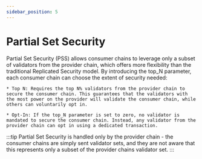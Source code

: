 ```yaml
---
sidebar_position: 5
---
```


# Partial Set Security

Partial Set Security (PSS) allows consumer chains to leverage only a subset of validators from the provider chain, which offers more flexibility than the traditional Replicated Security model. By introducing the top_N parameter, each consumer chain can choose the extent of security needed:

    * Top N: Requires the top N% validators from the provider chain to secure the consumer chain. This guarantees that the validators with the most power on the provider will validate the consumer chain, while others can voluntarily opt in.

    * Opt-In: If the top_N parameter is set to zero, no validator is mandated to secure the consumer chain. Instead, any validator from the provider chain can opt in using a dedicated transaction.

:::tip
Partial Set Security is handled only by the provider chain - the consumer chains are simply sent validator sets, and they are not aware that this represents only a subset of the provider chains validator set.
:::

